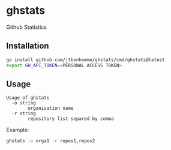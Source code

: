# ghstats

Github Statistics

## Installation

```sh
go install github.com/jtbonhomme/ghstats/cmd/ghstats@latest
export GH_API_TOKEN=<PERSONAL ACCESS TOKEN>
```

## Usage

```
Usage of ghstats
  -o string
        organisation name
  -r string
        repository list separed by comma
```

Example:

```sh
ghstats -o orga1 -r repos1,repos2
```

